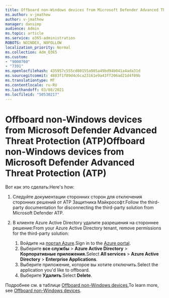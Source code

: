 ```yaml
---
title: Offboard non-Windows devices from Microsoft Defender Advanced Threat Protection (ATP)
ms.author: v-jmathew
author: v-jmathew
manager: dansimp
audience: Admin
ms.topic: article
ms.service: o365-administration
ROBOTS: NOINDEX, NOFOLLOW
localization_priority: Normal
ms.collection: Adm_O365
ms.custom:
- "9000760"
- "7391"
ms.openlocfilehash: 435957c555cd80155a985a49bd94b041a4ada31d
ms.sourcegitcommit: 4883f1f89d4c6ca23161e9a43ff206ad21d4f09b
ms.translationtype: MT
ms.contentlocale: ru-RU
ms.lasthandoff: 03/08/2021
ms.locfileid: "50530217"
---
```

# <a name="offboard-non-windows-devices-from-microsoft-defender-advanced-threat-protection-atp"></a><span data-ttu-id="f7024-102">Offboard non-Windows devices from Microsoft Defender Advanced Threat Protection (ATP)</span><span class="sxs-lookup"><span data-stu-id="f7024-102">Offboard non-Windows devices from Microsoft Defender Advanced Threat Protection (ATP)</span></span>

<span data-ttu-id="f7024-103">Вот как это сделать:</span><span class="sxs-lookup"><span data-stu-id="f7024-103">Here's how:</span></span>

1. <span data-ttu-id="f7024-104">Следуйте документации сторонних сторон для отключения сторонних решений от ATP Защитника Майкрософт.</span><span class="sxs-lookup"><span data-stu-id="f7024-104">Follow the third-party documentation for disconnecting the third-party solution from Microsoft Defender ATP.</span></span>
2. <span data-ttu-id="f7024-105">В клиенте Azure Active Directory удалите разрешения на стороннее решение:</span><span class="sxs-lookup"><span data-stu-id="f7024-105">From your Azure Active Directory tenant, remove permissions for the third-party solution:</span></span>

    1. <span data-ttu-id="f7024-106">Войдите на [портал Azure](https://go.microsoft.com/fwlink/?linkid=2125612).</span><span class="sxs-lookup"><span data-stu-id="f7024-106">Sign in to the [Azure portal](https://go.microsoft.com/fwlink/?linkid=2125612).</span></span>
    1. <span data-ttu-id="f7024-107">Выберите **все службы**  >  **Azure Active Directory**  >  **Корпоративные приложения.**</span><span class="sxs-lookup"><span data-stu-id="f7024-107">Select **All services** > **Azure Active Directory** > **Enterprise Applications**.</span></span>
    1. <span data-ttu-id="f7024-108">Выберите приложение, которое вы хотите отключить.</span><span class="sxs-lookup"><span data-stu-id="f7024-108">Select the application you'd like to offboard.</span></span>
    1. <span data-ttu-id="f7024-109">Выберите **Удалить**.</span><span class="sxs-lookup"><span data-stu-id="f7024-109">Select **Delete**.</span></span>

<span data-ttu-id="f7024-110">Подробнее см. в таблице [Offboard non-Windows devices.](https://go.microsoft.com/fwlink/?linkid=2143630)</span><span class="sxs-lookup"><span data-stu-id="f7024-110">To learn more, see [Offboard non-Windows devices](https://go.microsoft.com/fwlink/?linkid=2143630).</span></span>
